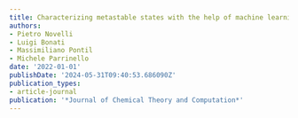 ```yaml
---
title: Characterizing metastable states with the help of machine learning
authors:
- Pietro Novelli
- Luigi Bonati
- Massimiliano Pontil
- Michele Parrinello
date: '2022-01-01'
publishDate: '2024-05-31T09:40:53.686090Z'
publication_types:
- article-journal
publication: '*Journal of Chemical Theory and Computation*'
---
```

